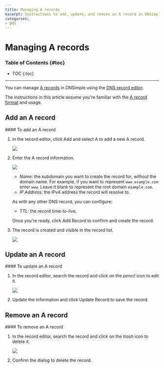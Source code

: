 ```yaml
---
title: Managing A records
excerpt: Instructions to add, update, and remove an A record in DNSimple.
categories:
- DNS
---
```


# Managing A records

### Table of Contents {#toc}

* TOC
{:toc}

---

You can manage [A records](/articles/a-record) in DNSimple using the [DNS record editor](/articles/record-editor).

The instructions in this article assume you're familiar with the [A record format](/articles/a-record#record-format) and usage.


## Add an A record

<div class="section-steps" markdown="1">
#### To add an A record

1.  In the record editor, click <label>Add</label> and select <label>A</label> to add a new A record.

    ![](/files/record-a-create-select.png)

1.  Enter the A record information.

    ![](/files/record-a-create-new.png)

    - _Name_: the subdomain you want to create the record for, without the domain name. For example, if you want to represent `www.example.com` enter `www`. Leave it blank to represent the root domain `example.com`.
    - _IP Address_: the IPv4 address the record will resolve to.

    As with any other DNS record, you can configure:

    - _TTL_: the record time-to-live.

    Once you're ready, click <label>Add Record</label> to confirm and create the record.

1.  The record is created and visible in the record list.

    ![](/files/record-a-item.png)

</div>


## Update an A record

<div class="section-steps" markdown="1">
#### To update an A record

1.  In the record editor, search the record and click on the _pencil_ icon to edit it.

    ![](/files/record-a-item-edit.png)

1.  Update the information and click <label>Update Record</label> to save the record.
</div>


## Remove an A record

<div class="section-steps" markdown="1">
#### To remove an A record

1.  In the record editor, search the record and click on the _trash_ icon to delete it.

    ![](/files/record-a-item-delete.png)

1.  Confirm the dialog to delete the record.
</div>
